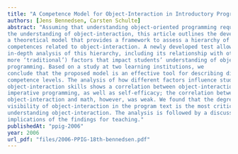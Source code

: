 ```yaml
---
title: "A Competence Model for Object-Interaction in Introductory Programming"
authors: [Jens Bennedsen, Carsten Schulte]
abstract: "Assuming that understanding object-oriented programming requires
the understanding of object-interaction, this article outlines the development of
a theoretical model that provides a framework to assess a hierarchy of
competences related to object-interaction. A newly developed test allows for an
in-depth analysis of this hierarchy, including its relationship with other (e.g.
more ‘traditional’) factors that impact students’ understanding of objectoriented
programming. Based on a study at two learning institutions, we
conclude that the proposed model is an effective tool for describing different
competence levels. The analysis of how different factors influence students’
object-interaction skills shows a correlation between object-interaction and
imperative programming, as well as self-efficacy; the correlation between
object-interaction and math, however, was weak. We found that the degree of
visibility of object-interaction in the program text is the most critical factor for
understanding object-interaction. The analysis is followed by a discussion of the
implications of the findings for teaching."
publishedAt: "ppig-2006"
year: 2006
url_pdf: "files/2006-PPIG-18th-bennedsen.pdf"
---
```

